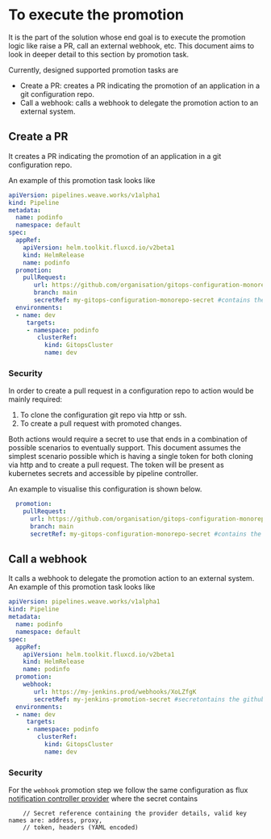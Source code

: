 # To execute the promotion

It is the part of the solution whose end goal is to execute the promotion logic like raise a PR, 
call an external webhook, etc. This document aims to look in deeper detail to this section by promotion task.

Currently, designed supported promotion tasks are 

- Create a PR: creates a PR indicating the promotion of an application in a git configuration repo.
- Call a webhook: calls a webhook to delegate the promotion action to an external system.

## Create a PR

It creates a PR indicating the promotion of an application in a git configuration repo. 

An example of this promotion task looks like 

```yaml
apiVersion: pipelines.weave.works/v1alpha1
kind: Pipeline
metadata:
  name: podinfo
  namespace: default
spec:
  appRef:
    apiVersion: helm.toolkit.fluxcd.io/v2beta1
    kind: HelmRelease
    name: podinfo
  promotion:
    pullRequest:
       url: https://github.com/organisation/gitops-configuration-monorepo.git
       branch: main
       secretRef: my-gitops-configuration-monorepo-secret #contains the github token to clone and create PR  
  environments:
  - name: dev
     targets:
     - namespace: podinfo
        clusterRef:
          kind: GitopsCluster
          name: dev
```
### Security

In order to create a pull request in a configuration repo to action would be mainly required:

1. To clone the configuration git repo via http or ssh.
2. To create a pull request with promoted changes.

Both actions would require a secret to use that ends in a combination of possible scenarios to eventually support.
This document assumes the simplest scenario possible which is having a single token for both
cloning via http and to create a pull request. The token will be present as kubernetes secrets and accessible by pipeline controller.

An example to visualise this configuration is shown below.

```yaml
  promotion:
    pullRequest:
      url: https://github.com/organisation/gitops-configuration-monorepo.git
      branch: main
      secretRef: my-gitops-configuration-monorepo-secret #contains the github token to clone and create PR  
```
## Call a webhook 

It calls a webhook to delegate the promotion action to an external system. An example of this promotion task looks like

```yaml
apiVersion: pipelines.weave.works/v1alpha1
kind: Pipeline
metadata:
  name: podinfo
  namespace: default
spec:
  appRef:
    apiVersion: helm.toolkit.fluxcd.io/v2beta1
    kind: HelmRelease
    name: podinfo
  promotion:
    webhook:
       url: https://my-jenkins.prod/webhooks/XoLZfgK
       secretRef: my-jenkins-promotion-secret #secretontains the github token to clone and create PR  
  environments:
  - name: dev
     targets:
     - namespace: podinfo
        clusterRef:
          kind: GitopsCluster
          name: dev
```

### Security

For the `webhook` promotion step we follow the same configuration as flux [notification controller provider](https://fluxcd.io/flux/components/notification/provider/#generic-webhook)
where the secret contains 

```
	// Secret reference containing the provider details, valid key names are: address, proxy, 
	// token, headers (YAML encoded)
```
